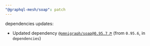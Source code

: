```yaml
---
"@graphql-mesh/soap": patch
---
```

dependencies updates:
  - Updated dependency [`@omnigraph/soap@0.95.7` ↗︎](https://www.npmjs.com/package/@omnigraph/soap/v/0.95.7) (from `0.95.6`, in `dependencies`)
